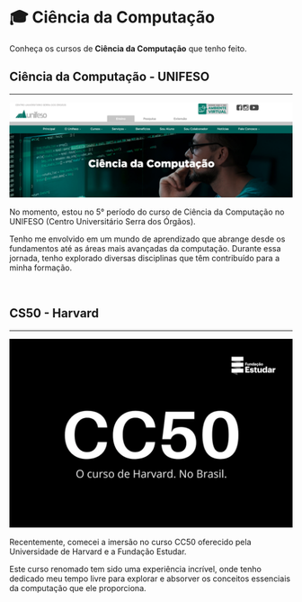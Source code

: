 
# 🎓 Ciência da Computação
Conheça os cursos de **Ciência da Computação** que tenho feito.

## Ciência da Computação - UNIFESO
---
[![Curso de Ciência da Computação - UNIFESO](/img/unifeso-cc.png)](https://www.unifeso.edu.br/cursos/graduacao/ciencia-da-computacao)

No momento, estou no 5° período do curso de Ciência da Computação no UNIFESO (Centro Universitário Serra dos Órgãos).

Tenho me envolvido em um mundo de aprendizado que abrange desde os fundamentos até as áreas mais avançadas da computação. Durante essa jornada, tenho explorado diversas disciplinas que têm contribuído para a minha formação.

<br/>


## CS50 - Harvard
---
[![Curso de Ciência da Computação - Harvard](/img/cc50-harvard.png)](https://fundacao-estudar.myedools.com/cc50-o-curso-de-ciencia-da-computacao-de-harvard)

Recentemente, comecei a imersão no curso CC50 oferecido pela Universidade de Harvard e a Fundação Estudar.

Este curso renomado tem sido uma experiência incrível, onde tenho dedicado meu tempo livre para explorar e absorver os conceitos essenciais da computação que ele proporciona.
